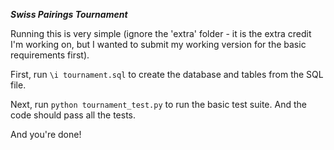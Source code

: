 ***Swiss Pairings Tournament***

Running this is very simple (ignore the 'extra' folder - it is the extra credit I'm working on, but I wanted to submit my working version for the basic requirements first).

First, run `\i tournament.sql` to create the database and tables from the SQL file.

Next, run `python tournament_test.py` to run the basic test suite. And the code should pass all the tests. 

And you're done!
